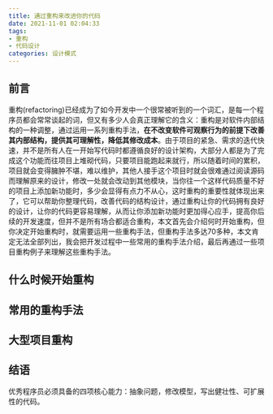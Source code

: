 ```yaml
---
title: 通过重构来改进你的代码
date: 2021-11-01 02:04:33
tags: 
- 重构
- 代码设计
categories: 设计模式
---
```


## 前言

重构(refactoring)已经成为了如今开发中一个很常被听到的一个词汇，是每一个程序员都会常常谈起的词，但又有多少人会真正理解它的含义：重构是对软件内部结构的一种调整，通过运用一系列重构手法，**在不改变软件可观察行为的前提下改善其内部结构，提供其可理解性，降低其修改成本**。由于项目的紧急、需求的迭代快速，并不是所有人在一开始写代码时都遵循良好的设计架构，大部分人都是为了完成这个功能而往项目上堆砌代码，只要项目能跑起来就行，所以随着时间的累积，项目就会变得臃肿不堪，难以维护，其他人接手这个项目时就会很难通过阅读源码而理解原来的设计，修改一处就会改动到其他模块，当你往一个这样代码质量不好的项目上添加新功能时，多少会显得有点力不从心，这时重构的重要性就体现出来了，它可以帮助你整理代码，改善代码的结构设计，通过重构让你的代码拥有良好的设计，让你的代码更容易理解，从而让你添加新功能时更加得心应手，提高你后续的开发速度，但并不是所有场合都适合重构，本文首先会介绍何时开始重构，但你决定开始重构时，就需要运用一些重构手法，但重构手法多达70多种，本文肯定无法全部列出，我会把开发过程中一些常用的重构手法介绍，最后再通过一些项目重构例子来理解这些重构手法。

## 什么时候开始重构



## 常用的重构手法



## 大型项目重构



## 结语



优秀程序员必须具备的四项核心能力：抽象问题，修改模型，写出健壮性、可扩展性的代码。